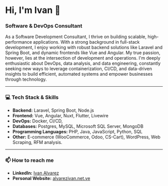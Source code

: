 # Hi, I'm Ivan 👋

### Software & DevOps Consultant

As a Software Development Consultant, I thrive on building scalable, high-performance applications. With a strong background in full-stack development, I enjoy working with robust backend solutions like Laravel and Spring Boot, and dynamic frontends like Vue and Angular. My true passion, however, lies at the intersection of development and operations. I'm deeply enthusiastic about DevOps, data analysis, and data engineering, constantly seeking new ways to leverage containerization, CI/CD, and data-driven insights to build efficient, automated systems and empower businesses through technology.

---

### 💻 Tech Stack & Skills

- **Backend:** Laravel, Spring Boot, Node.js
- **Frontend:** Vue, Angular, Nuxt, Flutter, Livewire
- **DevOps:** Docker, CI/CD,
- **Databases:** Postgres, MySQL, Microsoft SQL Server, MongoDB
- **Programming Languages:** PHP, Java, JavaScript, Python, SQL
- **Other:** E-commerce (WooCommerce, Odoo, CS-Cart), WordPress, Web Scraping, RFM analysis.


---

### 📫 How to reach me

- **LinkedIn:** [Ivan Alvarez](https://www.linkedin.com/in/ialvarez93)
- **Personal Website:** [alvarezivan.net.ve](https://www.alvarezivan.net.ve/)
